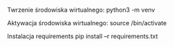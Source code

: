 
Twrzenie środowiska wirtualnego:
python3 -m venv <nazwa>

Aktywacja środowiska wirtualnego:
source <nazwa>/bin/activate

Instalacja requirements
pip install –r requirements.txt


